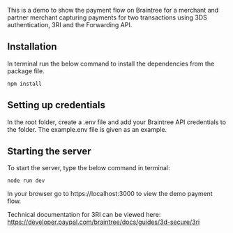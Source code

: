 This is a demo to show the payment flow on Braintree for a merchant and partner merchant capturing payments for two transactions using 3DS authentication, 3RI and the Forwarding API.

## Installation
In terminal run the below command to install the dependencies from the package file.
```
npm install
```

## Setting up credentials
In the root folder, create a .env file and add your Braintree API credentials to the folder. The example.env file is given as an example.

## Starting the server
To start the server, type the below command in terminal:
```
node run dev
```

In your browser go to https://localhost:3000 to view the demo payment flow.

Technical documentation for 3RI can be viewed here:
https://developer.paypal.com/braintree/docs/guides/3d-secure/3ri
